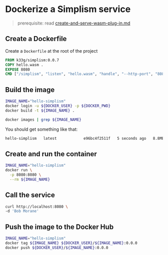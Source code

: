 # Dockerize a Simplism service

> prerequisite: read [create-and-serve-wasm-plug-in.md](create-and-serve-wasm-plug-in.md)

## Create a Dockerfile

Create a `Dockerfile` at the root of the project
```Dockerfile
FROM k33g/simplism:0.0.7
COPY hello.wasm .
EXPOSE 8080
CMD ["/simplism", "listen", "hello.wasm", "handle", "--http-port", "8080", "--log-level", "info"]
```

## Build the image

```bash
IMAGE_NAME="hello-simplism"
docker login -u ${DOCKER_USER} -p ${DOCKER_PWD}
docker build -t ${IMAGE_NAME} . 

docker images | grep ${IMAGE_NAME}
```

You should get something like that:
```bash
hello-simplism   latest            e96bc4f2511f   5 seconds ago   8.8MB
```

## Create and run the container

```bash
IMAGE_NAME="hello-simplism"
docker run \
  -p 8080:8080 \
  --rm ${IMAGE_NAME}
```

## Call the service

```bash
curl http://localhost:8080 \
-d 'Bob Morane'
```

## Push the image to the Docker Hub

```bash
IMAGE_NAME="hello-simplism"
docker tag ${IMAGE_NAME} ${DOCKER_USER}/${IMAGE_NAME}:0.0.0
docker push ${DOCKER_USER}/${IMAGE_NAME}:0.0.0
```
